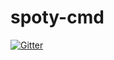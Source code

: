 # spoty-cmd

[![Gitter](https://badges.gitter.im/spoty-cmd/Lobby.svg)](https://gitter.im/spoty-cmd/Lobby?utm_source=badge&utm_medium=badge&utm_campaign=pr-badge&utm_content=badge)